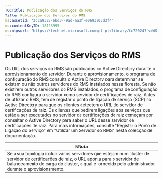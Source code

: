 ```yaml
---
TOCTitle: Publicação dos Serviços do RMS
Title: Publicação dos Serviços do RMS
ms:assetid: '3cca9325-6bd3-49ad-aa3f-e0693205d3f4'
ms:contentKeyID: 18123995
ms:mtpsurl: 'https://technet.microsoft.com/pt-pt/library/Cc720247(v=WS.10)'
---
```


Publicação dos Serviços do RMS
==============================

Os URL dos serviços do RMS são publicados no Active Directory durante o aprovisionamento do servidor. Durante o aprovisionamento, o programa de configuração do RMS consulta o Active Directory para determinar se existem ou não outros servidores do RMS instalados nessa floresta. Se não existirem outros servidores do RMS instalados, o programa de configuração do RMS configura o servidor como servidor de certificações de raiz. Antes de utilizar o RMS, tem de registar o ponto de ligação de serviço (SCP) no Active Directory para que os clientes detectem o URL do servidor de certificações de raiz. Os clientes que pedirem ligações aos serviços que estão a ser executados no servidor de certificações de raiz começam por consultar o Active Directory para saber o URL desse servidor de certificações de raiz. Para mais informações, consulte "Registar o Ponto de Ligação do Serviço" em "Utilizar um Servidor do RMS" nesta colecção de documentação.

| ![](images/Cc720247.note(WS.10).gif)Nota                                                                                                                                                                           |
|-------------------------------------------------------------------------------------------------------------------------------------------------------------------------------------------------------------------------------------------------|
| Se a sua topologia incluir vários servidores que estejam num cluster de servidor de certificações de raiz, o URL aponta para o servidor de balanceamento de carga do cluster, o qual é fornecido pelo administrador durante o aprovisionamento. |
